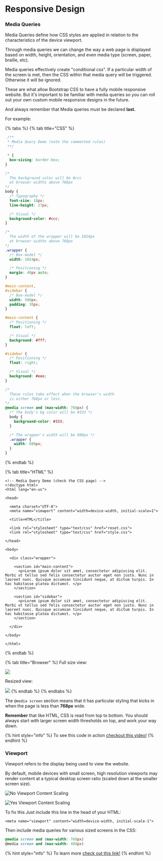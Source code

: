 # Responsive Design

### Media Queries

Media Queries define how CSS styles are applied in relation to the characteristics of the device viewport.

Through media queries we can change the way a web page is displayed based on width, height, orientation, and even media type \(screen, paper, braille, etc\). 

Media queries effectively create "conditional css". If a particular width of the screen is met, then the CSS within that media query will be triggered. Otherwise it will be ignored.

These are what allow Bootstrap CSS to have a fully mobile responsive website. But it's important to be familiar with media queries so you can roll out your own custom mobile responsive designs in the future.

And always remember that Media queries must be declared **last.** 

For example:

{% tabs %}
{% tab title="CSS" %}
```css
 /**
 * Media Query Demo (note the commented rules)
 **/

 * {
  box-sizing: border-box;
}

/*
  The background color will be #ccc
  at browser widths above 768px
*/
body {
  /* Typography */
  font-size: 18px;
  line-height: 27px;

  /* Visual */
  background-color: #ccc;
}

/*
  The width of the wrapper will be 1024px
  at browser widths above 768px
*/
.wrapper {
  /* Box-model */
  width: 1024px;

  /* Positioning */
  margin: 40px auto;
}

#main-content,
#sidebar {
  /* Box-model */
  width: 500px;
  padding: 30px;
}

#main-content {
  /* Positioning */
  float: left;

  /* Visual */
  background: #fff;
}

#sidebar {
  /* Positioning */
  float: right;

  /* Visual */
  background: #eee;
}

/*
  These rules take effect when the browser's width
  is either 768px or less.
*/
@media screen and (max-width: 768px) {
  /* The body's bg color will be #333 */
  body {
    background-color: #333;
  }

  /* The wrapper's width will be 600px */
  .wrapper {
    width: 600px;
  }
}
```
{% endtab %}

{% tab title="HTML" %}
```markup
<!-- Media Query Demo (check the CSS page) -->
<!doctype html>
<html lang="en-us">

<head>

  <meta charset="UTF-8">
  <meta name="viewport" content="width=device-width, initial-scale=1">

  <title>HTML</title>

  <link rel="stylesheet" type="text/css" href="reset.css">
  <link rel="stylesheet" type="text/css" href="style.css">

</head>

<body>

  <div class="wrapper">

    <section id="main-content">
      <p>Lorem ipsum dolor sit amet, consectetur adipiscing elit. Morbi ut tellus sed felis consectetur auctor eget non justo. Nunc in laoreet nunc. Quisque accumsan tincidunt neque, at dictum turpis. In hac habitasse platea dictumst. </p>
    </section>

    <section id="sidebar">
      <p>Lorem ipsum dolor sit amet, consectetur adipiscing elit. Morbi ut tellus sed felis consectetur auctor eget non justo. Nunc in laoreet nunc. Quisque accumsan tincidunt neque, at dictum turpis. In hac habitasse platea dictumst. </p>
    </section>

  </div>

</body>

</html>
```
{% endtab %}

{% tab title="Browser" %}
Full size view:

![](../../../.gitbook/assets/image%20%2877%29.png)

Resized view:

![](../../../.gitbook/assets/image%20%2810%29.png)
{% endtab %}
{% endtabs %}

The `@media screen` section means that it has particular styling that kicks in when the page is less than **768px** wide.

**Remember** that like HTML, CSS is read from top to bottom. You should always start with larger screen width thresholds on top, and work your way down.

{% hint style="info" %}
To see this code in action [checkout this video!](https://www.youtube.com/watch?v=x_wlcp-W27c)
{% endhint %}

### Viewport

Viewport refers to the display being used to view the website.

By default, mobile devices with small screen, high resolution viewports may render content at a typical desktop screen ratio \(scaled down at the smaller screen size\).

![No Viewport Content Scaling](https://lh5.googleusercontent.com/CqAyzXLKQF9af2PAJyMp33YMs-kFMguPkPt9bkUopBqHGiYqM51ZKy1gEbI-soh6pf0VNP-9q4F7TcWxHePqu0NDPgrHMD0MHglBpUVlU2UjvAJadRoy8wgfhztt7fF7gQTsxB9Wd0s)



![Yes Viewport Content Scaling](https://lh3.googleusercontent.com/_blDAuZFvshXiTWzTramvOy9t3fU5SNwCMNByfBalhcnbjOh4K8Axcf7xkB9W8O-YMKfSl3cFhZ8JQ52dQDR20VVYQEJI0HphZThuuu_EU514WPM5CGOcjFNN1ffn30veZcm0jTaqX0)

To fix this Just include this line in the head of your HTML:

```markup
<meta name="viewport" content="width=device-width, initial-scale-1">
```

Then include media queries for various sized screens in the CSS:

```css
@media screen and (max-width: 768px)
@media screen and (max-width: 480px)
```

{% hint style="info" %}
To learn more [check out this link!](http://www.w3schools.com/css/css_rwd_viewport.asp.)
{% endhint %}

